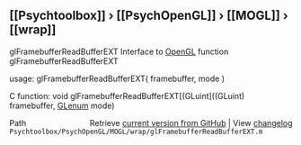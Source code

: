 ## [[Psychtoolbox]] &#8250; [[PsychOpenGL]] &#8250; [[MOGL]] &#8250; [[wrap]]

glFramebufferReadBufferEXT  Interface to [OpenGL](OpenGL) function glFramebufferReadBufferEXT  
  
usage:  glFramebufferReadBufferEXT( framebuffer, mode )  
  
C function:  void glFramebufferReadBufferEXT[(GLuint]((GLuint) framebuffer, [GLenum](GLenum) mode)  




<div class="code_header" style="text-align:right;">
  <span style="float:left;">Path&nbsp;&nbsp;</span> <span class="counter">Retrieve <a href=
  "https://raw.github.com/Psychtoolbox-3/Psychtoolbox-3/beta/Psychtoolbox/PsychOpenGL/MOGL/wrap/glFramebufferReadBufferEXT.m">current version from GitHub</a> | View <a href=
  "https://github.com/Psychtoolbox-3/Psychtoolbox-3/commits/beta/Psychtoolbox/PsychOpenGL/MOGL/wrap/glFramebufferReadBufferEXT.m">changelog</a></span>
</div>
<div class="code">
  <code>Psychtoolbox/PsychOpenGL/MOGL/wrap/glFramebufferReadBufferEXT.m</code>
</div>

